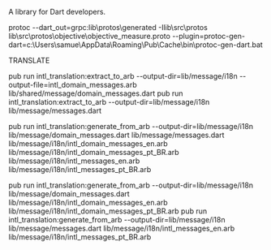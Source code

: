 A library for Dart developers.

protoc --dart_out=grpc:lib\protos\generated -Ilib\src\protos lib\src\protos\objective\objective_measure.proto --plugin=protoc-gen-dart=c:\Users\samue\AppData\Roaming\Pub\Cache\bin\protoc-gen-dart.bat



TRANSLATE

pub run intl_translation:extract_to_arb --output-dir=lib/message/i18n --output-file=intl_domain_messages.arb lib/shared/message/domain_messages.dart
pub run intl_translation:extract_to_arb --output-dir=lib/message/i18n lib/message/messages.dart

pub run intl_translation:generate_from_arb --output-dir=lib/message/i18n lib/message/domain_messages.dart lib/message/messages.dart lib/message/i18n/intl_domain_messages_en.arb lib/message/i18n/intl_domain_messages_pt_BR.arb  lib/message/i18n/intl_messages_en.arb lib/message/i18n/intl_messages_pt_BR.arb


pub run intl_translation:generate_from_arb --output-dir=lib/message/i18n lib/message/domain_messages.dart lib/message/i18n/intl_domain_messages_en.arb lib/message/i18n/intl_domain_messages_pt_BR.arb
pub run intl_translation:generate_from_arb --output-dir=lib/message/i18n lib/message/messages.dart lib/message/i18n/intl_messages_en.arb lib/message/i18n/intl_messages_pt_BR.arb



